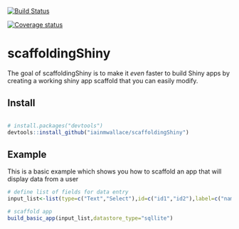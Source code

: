 [![Build Status](https://travis-ci.org/iainmwallace/scaffoldingShiny.svg?branch=master)](https://travis-ci.org/iainmwallace/scaffoldingShiny)

[![Coverage status](https://codecov.io/gh/iainmwallace/scaffoldingShiny/branch/master/graph/badge.svg)](https://codecov.io/github/iainmwallace/scaffoldingShiny?branch=master)

# scaffoldingShiny

The goal of scaffoldingShiny is to make it *even* faster to build Shiny apps by creating a working shiny app scaffold that you can easily modify.

## Install
``` r

# install.packages("devtools")
devtools::install_github("iainmwallace/scaffoldingShiny")

```

## Example

This is a basic example which shows you how to scaffold an app that will display data from a user

``` r
# define list of fields for data entry
input_list<-list(type=c("Text","Select"),id=c("id1","id2"),label=c("name","description"))

# scaffold app
build_basic_app(input_list,datastore_type="sqllite")

```

